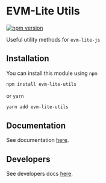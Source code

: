 # EVM-Lite Utils

[![npm version](https://badge.fury.io/js/evm-lite-utils.svg)](https://badge.fury.io/js/evm-lite-utils)

Useful utility methods for `evm-lite-js`

## Installation

You can install this module using `npm`

```bash
npm install evm-lite-utils
```

or `yarn`

```bash
yarn add evm-lite-utils
```

## Documentation

See documentation [here](https://evm-lite-js.readthedocs.io/en/latest/).

## Developers

See developers docs [here](https://evm-lite-js.readthedocs.io/en/latest/developers.html).
